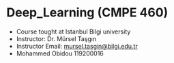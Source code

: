 # Deep_Learning (CMPE 460)
- Course tought at Istanbul Bilgi university 
- Instructor: Dr. Mürsel Taşgın
- Instructor Email: mursel.tasgin@bilgi.edu.tr
- Mohammed Obidou 119200016
